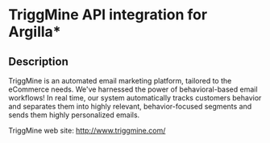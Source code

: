 # TriggMine API integration for Argilla*
## Description
TriggMine is an automated email marketing platform, tailored to the eCommerce needs. We've harnessed the power of behavioral-based email workflows! In real time, our system automatically tracks customers behavior and separates them into highly relevant, behavior-focused segments and sends them highly personalized emails.

TriggMine web site: http://www.triggmine.com/